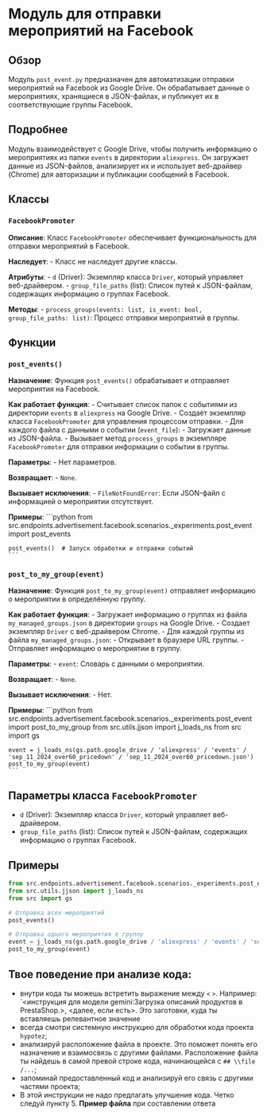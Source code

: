 # Модуль для отправки мероприятий на Facebook

## Обзор

Модуль `post_event.py` предназначен для автоматизации отправки мероприятий на Facebook из Google Drive. Он обрабатывает данные о мероприятиях, хранящиеся в JSON-файлах, и публикует их в соответствующие группы Facebook.

## Подробнее

Модуль взаимодействует с Google Drive, чтобы получить информацию о мероприятиях из папки `events` в директории `aliexpress`.  Он загружает данные из JSON-файлов, анализирует их и использует веб-драйвер (Chrome) для авторизации и публикации сообщений в Facebook.

## Классы

### `FacebookPromoter`

**Описание**: Класс `FacebookPromoter` обеспечивает функциональность для отправки мероприятий в Facebook.

**Наследует**: 
    - Класс не наследует другие классы.

**Атрибуты**:
    - `d` (Driver): Экземпляр класса `Driver`, который управляет веб-драйвером. 
    - `group_file_paths` (list): Список путей к JSON-файлам, содержащих информацию о группах Facebook.

**Методы**:
    - `process_groups(events: list, is_event: bool, group_file_paths: list)`: Процесс отправки мероприятий в группы.

## Функции

### `post_events()`

**Назначение**: Функция `post_events()` обрабатывает и отправляет мероприятия на Facebook.

**Как работает функция**:
    - Считывает список папок с событиями из директории `events` в `aliexpress` на Google Drive.
    - Создаёт экземпляр класса `FacebookPromoter` для управления процессом отправки.
    - Для каждого файла с данными о событии (`event_file`):
        - Загружает данные из JSON-файла.
        - Вызывает метод `process_groups` в экземпляре `FacebookPromoter` для отправки информации о событии в группы.

**Параметры**:
    - Нет параметров.

**Возвращает**:
    - `None`.

**Вызывает исключения**:
    - `FileNotFoundError`: Если JSON-файл с информацией о мероприятии отсутствует.

**Примеры**:
    ```python
    from src.endpoints.advertisement.facebook.scenarios._experiments.post_event import post_events

    post_events()  # Запуск обработки и отправки событий
    ```

### `post_to_my_group(event)`

**Назначение**: Функция `post_to_my_group(event)` отправляет информацию о мероприятии в определённую группу.

**Как работает функция**:
    - Загружает информацию о группах из файла `my_managed_groups.json` в директории `groups` на Google Drive.
    - Создает экземпляр `Driver` с веб-драйвером Chrome.
    - Для каждой группы из файла `my_managed_groups.json`:
        - Открывает в браузере URL группы.
        - Отправляет информацию о мероприятии в группу.

**Параметры**:
    - `event`: Словарь с данными о мероприятии.

**Возвращает**:
    - `None`.

**Вызывает исключения**:
    - Нет.

**Примеры**:
    ```python
    from src.endpoints.advertisement.facebook.scenarios._experiments.post_event import post_to_my_group
    from src.utils.jjson import j_loads_ns
    from src import gs

    event = j_loads_ns(gs.path.google_drive / 'aliexpress' / 'events' / 'sep_11_2024_over60_pricedown' / 'sep_11_2024_over60_pricedown.json')
    post_to_my_group(event)
    ```


## Параметры класса `FacebookPromoter`

- `d` (Driver): Экземпляр класса `Driver`, который управляет веб-драйвером. 
- `group_file_paths` (list): Список путей к JSON-файлам, содержащих информацию о группах Facebook.


## Примеры

```python
from src.endpoints.advertisement.facebook.scenarios._experiments.post_event import post_events, post_to_my_group
from src.utils.jjson import j_loads_ns
from src import gs

# Отправка всех мероприятий
post_events()

# Отправка одного мероприятия в группу
event = j_loads_ns(gs.path.google_drive / 'aliexpress' / 'events' / 'sep_11_2024_over60_pricedown' / 'sep_11_2024_over60_pricedown.json')
post_to_my_group(event)
```

## Твое поведение при анализе кода:

- внутри кода ты можешь встретить выражение между `<` `>`. Например: `<инструкция для модели gemini:Загрузка описаний продуктов в PrestaShop.>, <далее, если есть>. Это заготовки, куда ты вставляешь релевантное значение
- всегда смотри системную инструкцию для обработки кода проекта `hypotez`;
- анализируй расположение файла в проекте. Это поможет понять его назначение и взаимосвязь с другими файлами. Расположение файла ты найдешь в самой превой строке кода, начинающейся с `## \\file /...`;
- запоминай предоставленный код и анализируй его связь с другими частями проекта;
- В этой инструкции не надо предлагать улучшение кода. Четко следуй пункту 5. **Пример файла** при составлении ответа